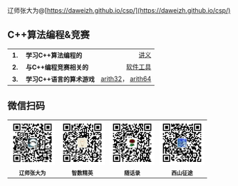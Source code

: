 辽师张大为@[https://daweizh.github.io/csp/](https://daweizh.github.io/csp/)

## C++算法编程&竞赛

<table style="border:0px;width:100%;">
  <tr>
    <th style="border:0px;width:20px;">1.</th>
    <th style="border:0px;text-align:left;">学习C++算法编程的</th>
    <td style="border:0px;text-align:right;">
      <a href="handout/" target="_blank">讲义</a>
    </td>
  </tr>
  <tr>
    <th style="border:0px;width:20px;">2.</th>
    <th style="border:0px;text-align:left;">与C++编程竞赛相关的</th>
    <td style="border:0px;text-align:right;">
      <a href="tool/" target="_blank">软件工具</a>
    </td>
  </tr>
  <tr>
    <th style="border:0px;width:20px;">3.</th>
    <th style="border:0px;text-align:left;">学习C++语言的算术游戏</th>
    <td style="border:0px;text-align:right;">
      <a href="game/arith32.rar" target="_blank">arith32</a>，
      <a href="game/arith64.rar" target="_blank">arith64</a>
    </td>
  </tr>
</table>

<!-- 
- 还为大家准备了.....................<a href="race/" target="_blank">NOIP真题及数据</a>
- 讲解相关知识的.....................<a href="video/" target="_blank">视频</a>
- 参加竞赛的...........................<a href="simu/" target="_blank">真题模拟</a>
- 模拟和熟悉真实竞赛环境的......<a href="train/" target="_blank">竞赛演练</a> -->

## 微信扫码

<table style="border:0px;font-size:12px;">
  <tr>
    <td style="border:0px;">
      <img src="handout/lesson00/images/zdw.jpg" width="100">
    </td>
    <td style="border:0px;">
      <img src="handout/lesson00/images/idea.jpg" width="100">
    </td>
    <td style="border:0px;">
      <img src="handout/lesson00/images/shl.jpg" width="100">
    </td>
    <td style="border:0px;">
      <img src="handout/lesson00/images/xszt.jpg" width="100">
    </td>
  </tr>
  <tr>
    <th style="border:0px;">辽师张大为</th>
    <th style="border:0px;">智数精英</th>
    <th style="border:0px;">随话录</th>
    <th style="border:0px;">西山征途</th>
  </tr>
</table>



